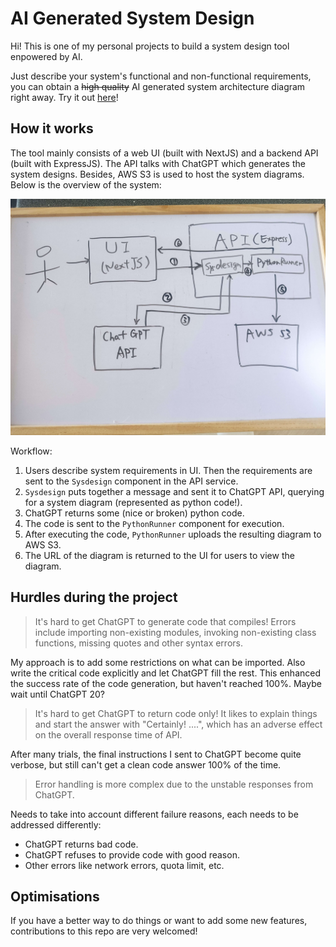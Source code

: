 # AI Generated System Design

Hi! This is one of my personal projects to build a system design tool enpowered by AI.

Just describe your system's functional and non-functional requirements, you can obtain a ~~high quality~~ AI generated system architecture diagram right away. Try it out [here](www.ai-sysdesign.com/)!

## How it works

The tool mainly consists of a web UI (built with NextJS) and a backend API (built with ExpressJS). The API talks with ChatGPT which generates the system designs. Besides, AWS S3 is used to host the system diagrams. Below is the overview of the system:

![System Overview](./sys-overview.jpg "System Overview")

Workflow:

1. Users describe system requirements in UI. Then the requirements are sent to the `Sysdesign` component in the API service.
2. `Sysdesign` puts together a message and sent it to ChatGPT API, querying for a system diagram (represented as python code!).
3. ChatGPT returns some (nice or broken) python code.
4. The code is sent to the `PythonRunner` component for execution.
5. After executing the code, `PythonRunner` uploads the resulting diagram to AWS S3.
6. The URL of the diagram is returned to the UI for users to view the diagram.

## Hurdles during the project

> It's hard to get ChatGPT to generate code that compiles! Errors include importing non-existing modules, invoking non-existing class functions, missing quotes and other syntax errors.

My approach is to add some restrictions on what can be imported. Also write the critical code explicitly and let ChatGPT fill the rest. This enhanced the success rate of the code generation, but haven't reached 100%. Maybe wait until ChatGPT 20?

> It's hard to get ChatGPT to return code only! It likes to explain things and start the answer with "Certainly! ....", which has an adverse effect on the overall response time of API.

After many trials, the final instructions I sent to ChatGPT become quite verbose, but still can't get a clean code answer 100% of the time.

> Error handling is more complex due to the unstable responses from ChatGPT.

Needs to take into account different failure reasons, each needs to be addressed differently:

- ChatGPT returns bad code.
- ChatGPT refuses to provide code with good reason.
- Other errors like network errors, quota limit, etc.

## Optimisations

If you have a better way to do things or want to add some new features, contributions to this repo are very welcomed!
